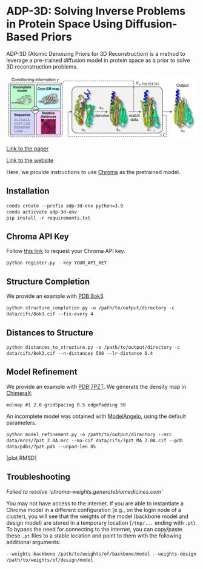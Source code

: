 # ADP-3D: Solving Inverse Problems in Protein Space Using Diffusion-Based Priors

ADP-3D (Atomic Denoising Priors for 3D Reconstruction) is a method to leverage a pre-trained diffusion model in protein space as a prior to solve 3D reconstruction problems.

![method](images/method_white.png)

[Link to the paper](https://arxiv.org/abs/2406.04239)

[Link to the website](https://axel-levy.github.io/adp-3d/)

Here, we provide instructions to use [Chroma](https://generatebiomedicines.com/chroma) as the pretrained model.

## Installation

```
conda create --prefix adp-3d-env python=3.9
conda acticvate adp-3d-env
pip install -r requirements.txt
```

## Chroma API Key

Follow [this link](https://chroma-weights.generatebiomedicines.com/) to request your Chroma API key.

```
python register.py --key YOUR_API_KEY
```

## Structure Completion

We provide an example with [PDB:8ok3](https://www.rcsb.org/structure/8OK3).

```
python structure_completion.py -o /path/to/output/directory -c data/cifs/8ok3.cif --fix-every 4
```

## Distances to Structure

```
python distances_to_structure.py -o /path/to/output/directory -c data/cifs/8ok3.cif --n-distances 500 --lr-distance 0.4
```

## Model Refinement

We provide an example with [PDB:7PZT](https://www.rcsb.org/structure/7PZT). We generate the density map in [ChimeraX](https://www.cgl.ucsf.edu/chimerax/):

```
molmap #1 2.0 gridSpacing 0.5 edgePadding 50
```

An incomplete model was obtained with [ModelAngelo](https://github.com/3dem/model-angelo), using the default parameters.

```
python model_refinement.py -o /path/to/output/directory --mrc data/mrcs/7pzt_2.0A.mrc --ma-cif data/cifs/7pzt_MA_2.0A.cif --pdb data/pdbs/7pzt.pdb --unpad-len 85
```

[plot RMSD]

## Troubleshooting

*Failed to resolve 'chroma-weights.generatebiomedicines.com'*

You may not have access to the internet. If you are able to instantiate a Chroma model in a different configuration (e.g., on the login node of a cluster), you will see that the weights of the model (backbone model and design model) are stored in a temporary location (`/tmp/...` ending with `.pt`). To bypass the need for connecting to the internet, you can copy/paste these `.pt` files to a stable location and point to them with the following additional arguments:
```
--weights-backbone /path/to/weights/of/backbone/model --weights-design /path/to/weights/of/design/model
```
